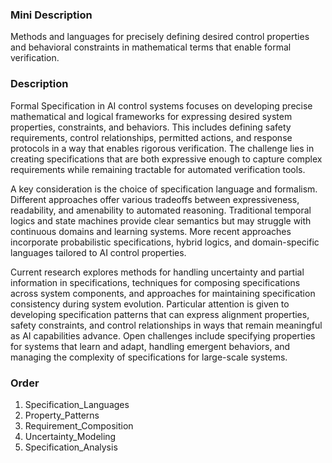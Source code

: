 ### Mini Description

Methods and languages for precisely defining desired control properties and behavioral constraints in mathematical terms that enable formal verification.

### Description

Formal Specification in AI control systems focuses on developing precise mathematical and logical frameworks for expressing desired system properties, constraints, and behaviors. This includes defining safety requirements, control relationships, permitted actions, and response protocols in a way that enables rigorous verification. The challenge lies in creating specifications that are both expressive enough to capture complex requirements while remaining tractable for automated verification tools.

A key consideration is the choice of specification language and formalism. Different approaches offer various tradeoffs between expressiveness, readability, and amenability to automated reasoning. Traditional temporal logics and state machines provide clear semantics but may struggle with continuous domains and learning systems. More recent approaches incorporate probabilistic specifications, hybrid logics, and domain-specific languages tailored to AI control properties.

Current research explores methods for handling uncertainty and partial information in specifications, techniques for composing specifications across system components, and approaches for maintaining specification consistency during system evolution. Particular attention is given to developing specification patterns that can express alignment properties, safety constraints, and control relationships in ways that remain meaningful as AI capabilities advance. Open challenges include specifying properties for systems that learn and adapt, handling emergent behaviors, and managing the complexity of specifications for large-scale systems.

### Order

1. Specification_Languages
2. Property_Patterns
3. Requirement_Composition
4. Uncertainty_Modeling
5. Specification_Analysis
